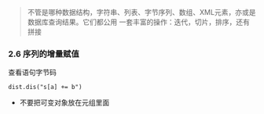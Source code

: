 > 不管是哪种数据结构，字符串、列表、字节序列、数组、XML元素，亦或是数据库查询结果。它们都公用一套丰富的操作：迭代，切片，排序，还有拼接### 2.6 序列的增量赋值查看语句字节码```dist.dis("s[a] += b")```* 不要把可变对象放在元组里面